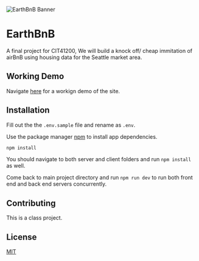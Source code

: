 ![EarthBnB Banner](https://media.github.iu.edu/download/repository/79788/images/3eb16300-aa6a-11eb-858d-c530bd5db2c0)

# EarthBnB

A final project for CIT41200, We will build a knock off/ cheap immitation of airBnB using housing data for the Seattle market area.

## Working Demo

Navigate [here](https://cit41200-u4-earthbnb.uc.r.appspot.com/) for a workign demo of the site.

## Installation

Fill out the the `.env.sample` file and rename as `.env`.

Use the package manager [npm](https://nodejs.org/en/) to install app dependencies.

```bash
npm install
```

You should navigate to both server and client folders and run `npm install` as well.

Come back to main project directory and run `npm run dev` to run both front end and back end servers concurrently.

## Contributing

This is a class project.

## License

[MIT](https://choosealicense.com/licenses/mit/)
